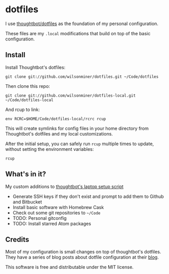 dotfiles
===================
I use [thoughtbot/dotfiles](https://github.com/thoughtbot/dotfiles) as the
foundation of my personal configuration.

These files are my `.local` modifications that build on top of the basic configuration.

Install
-------

Install Thoughtbot's dotfiles:

    git clone git://github.com/wilsonminer/dotfiles.git ~/Code/dotfiles

Then clone this repo:

    git clone git://github.com/wilsonminer/dotfiles-local.git ~/Code/dotfiles-local

And rcup to link:

    env RCRC=$HOME/Code/dotfiles-local/rcrc rcup

This will create symlinks for config files in your home directory from
Thoughtbot's dotfiles and my local customizations.

After the initial setup, you can safely run `rcup` multiple times to update, without setting the environment variables:

    rcup

What's in it?
-------------

My custom additions to [thoughtbot's laptop setup script](https://github.com/thoughtbot/laptop)

* Generate SSH keys if they don't exist and prompt to add them to Github and Bitbucket
* Install basic software with Homebrew Cask
* Check out some git repositories to `~/Code`
* TODO: Personal gitconfig
* TODO: Install starred Atom packages

Credits
-------
Most of my configuration is small changes on top of thoughtbot's dotfiles.
They have a series of blog posts about dotfile configuration at their
[blog](http://robots.thoughtbot.com).

This software is free and distributable under the MIT license.
